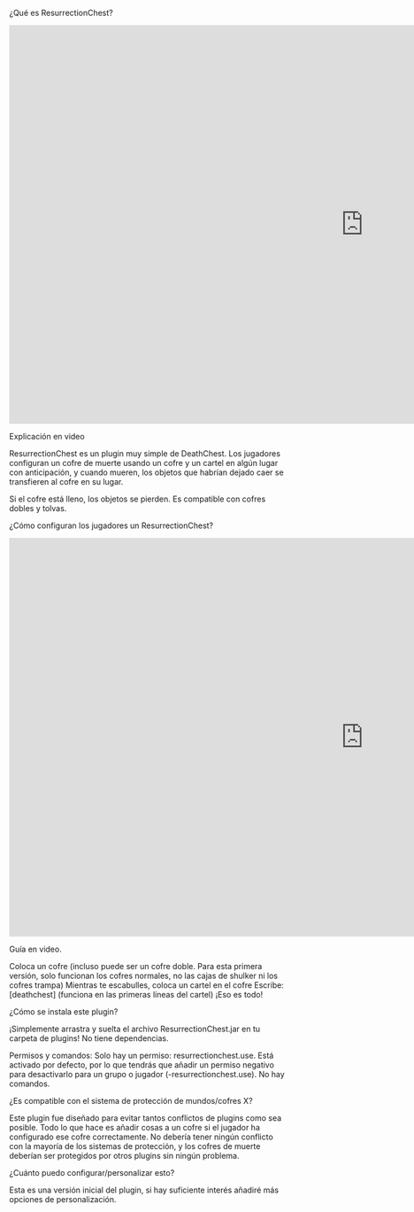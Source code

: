 ¿Qué es ResurrectionChest?

<p>
<iframe width="1280" height="720" src="https://www.youtube.com/embed/zgpSsu9NoXA?si=Vy9Hb9BoZxNhjnmj" title="Reproductor de video de YouTube" frameborder="0" allow="acelerómetro; reproducción automática; escritura en el portapapeles; medios encriptados; giroscopio; imagen en imagen; compartir en la web" allowfullscreen></iframe>
</p>

Explicación en video

ResurrectionChest es un plugin muy simple de DeathChest. Los jugadores configuran un cofre de muerte usando un cofre y
un cartel en algún lugar con anticipación, y cuando mueren, los objetos que habrían dejado caer se transfieren al cofre
en su lugar.

Si el cofre está lleno, los objetos se pierden. Es compatible con cofres dobles y tolvas.

¿Cómo configuran los jugadores un ResurrectionChest?

<p>
<iframe width="1280" height="720" src="https://www.youtube.com/embed/unMSW2WL2AE?si=9uqtEM9u0MlEUvkC" title="Reproductor de video de YouTube" frameborder="0" allow="acelerómetro; reproducción automática; escritura en el portapapeles; medios encriptados; giroscopio; imagen en imagen; compartir en la web" allowfullscreen></iframe>
</p>
Guía en video.

Coloca un cofre (incluso puede ser un cofre doble. Para esta primera versión, solo funcionan los cofres normales, no las
cajas de shulker ni los cofres trampa)
Mientras te escabulles, coloca un cartel en el cofre
Escribe: [deathchest] (funciona en las primeras líneas del cartel)
¡Eso es todo!

¿Cómo se instala este plugin?

¡Simplemente arrastra y suelta el archivo ResurrectionChest.jar en tu carpeta de plugins! No tiene dependencias.

Permisos y comandos:
Solo hay un permiso: resurrectionchest.use. Está activado por defecto, por lo que tendrás que añadir un permiso negativo
para desactivarlo para un grupo o jugador (-resurrectionchest.use). No hay comandos.

¿Es compatible con el sistema de protección de mundos/cofres X?

Este plugin fue diseñado para evitar tantos conflictos de plugins como sea posible. Todo lo que hace es añadir cosas a
un cofre si el jugador ha configurado ese cofre correctamente. No debería tener ningún conflicto con la mayoría de los
sistemas de protección, y los cofres de muerte deberían ser protegidos por otros plugins sin ningún problema.

¿Cuánto puedo configurar/personalizar esto?

Esta es una versión inicial del plugin, si hay suficiente interés añadiré más opciones de personalización.
